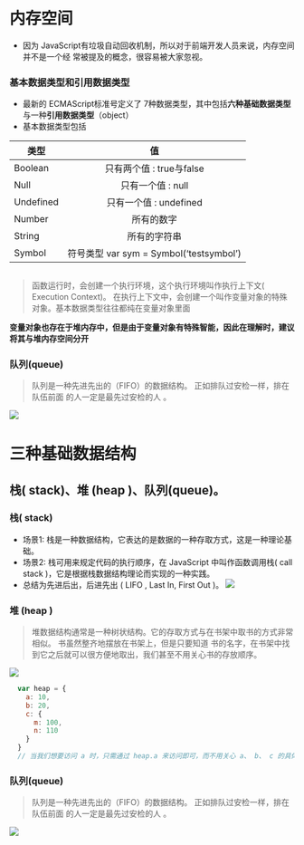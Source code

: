 # 内存空间

- 因为 JavaScript有垃圾自动回收机制，所以对于前端开发人员来说，内存空间并不是一个经 常被提及的概念，很容易被大家忽视。

### 基本数据类型和引用数据类型
- 最新的 ECMAScript标准号定义了 7种数据类型，其中包括**六种基础数据类型**与一种**引用数据类型**（object）
- 基本数据类型包括 

| 类型            | 值                    |                
| -------------- | :------:              | 
| Boolean        | 只有两个值  : true与false |
| Null           | 只有一个值  : null       |
| Undefined      | 只有一个值  : undefined  |
| Number         | 所有的数字               |  
| String         | 所有的字符串              |  
| Symbol         | 符号类型 var sym = Symbol(‘testsymbol’) |

## 
> 函数运行时，会创建一个执行环境，这个执行环境叫作执行上下文( Execution Context)。 在执行上下文中，会创建一个叫作变量对象的特殊对象。基本数据类型往往都纯在变量对象里面

**变量对象也存在于堆内存中，但是由于变量对象有特殊智能，因此在理解时，建议将其与堆内存空间分开**








### 队列(queue)
> 队列是一种先进先出的（FIFO）的数据结构。 正如排队过安检一样，排在队伍前面 的人一定是最先过安检的人 。

![](//app-test.h5.ihaozhuo.com/zgm/images/291597287250_.pic.jpg)



# 三种基础数据结构

## 栈( stack)、堆 (heap )、队列(queue)。

### 栈( stack)
- 场景1: 栈是一种数据结构，它表达的是数据的一种存取方式，这是一种理论基础。
- 场景2: 栈可用来规定代码的执行顺序，在 JavaScript 中叫作函数调用栈( call stack )，它是根据栈数据结构理论而实现的一种实践。
- 总结为先进后出，后进先出 ( LIFO , Last In, First Out )。 
![](//app-test.h5.ihaozhuo.com/zgm/images/311597287563_.pic_hd.jpg)

### 堆 (heap )
> 堆数据结构通常是一种树状结构。它的存取方式与在书架中取书的方式非常相似。 
> 书虽然整齐地摆放在书架上，但是只要知道 书的名字，在书架中找到它之后就可以很方便地取出，我们甚至不用关心书的存放顺序。

![](//app-test.h5.ihaozhuo.com/zgm/images/301597287457_.pic_hd.jpg)
```js
  var heap = {
    a: 10,
    b: 20,
    c: {
      m: 100,
      n: 110
    }
  }
  // 当我们想要访问 a 时，只需通过 heap.a 来访问即可，而不用关心 a、 b、 c 的具体顺序 。
```

### 队列(queue)
> 队列是一种先进先出的（FIFO）的数据结构。 正如排队过安检一样，排在队伍前面 的人一定是最先过安检的人 。

![](//app-test.h5.ihaozhuo.com/zgm/images/291597287250_.pic.jpg)



